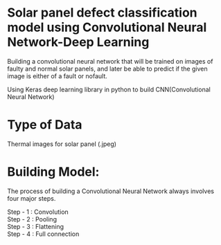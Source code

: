 # Solar panel defect classification model using Convolutional Neural Network-Deep Learning

Building a convolutional neural network that will be trained on images of faulty and normal solar panels, and later be able to predict if the given image is either of a fault or nofault.

Using Keras deep learning library in python to build CNN(Convolutional Neural Network)

# Type of Data
Thermal images for solar panel (.jpeg)

# Building Model:

The process of building a Convolutional Neural Network always involves four major steps.

Step - 1 : Convolution  
Step - 2 : Pooling  
Step - 3 : Flattening  
Step - 4 : Full connection  
